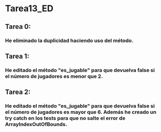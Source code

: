 # Tarea13_ED
## Tarea 0:
###  He eliminado la duplicidad haciendo uso del método.
## Tarea 1: 
### He editado el método "es_jugable" para que devuelva false si el número de jugadores es menor que 2.
## Tarea 2: 
### He editado el método "es_jugable" para que devuelva false si el número de jugadores es mayor que 6. Además he creado un try catch en los tests para que no salte el error de ArrayIndexOutOfBounds.
